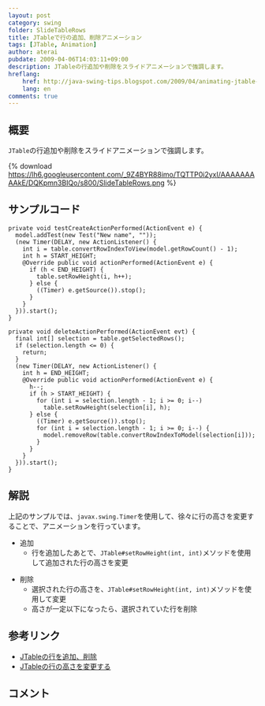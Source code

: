 ```yaml
---
layout: post
category: swing
folder: SlideTableRows
title: JTableで行の追加、削除アニメーション
tags: [JTable, Animation]
author: aterai
pubdate: 2009-04-06T14:03:11+09:00
description: JTableの行追加や削除をスライドアニメーションで強調します。
hreflang:
    href: http://java-swing-tips.blogspot.com/2009/04/animating-jtable-rows.html
    lang: en
comments: true
---
```

## 概要
`JTable`の行追加や削除をスライドアニメーションで強調します。

{% download https://lh6.googleusercontent.com/_9Z4BYR88imo/TQTTP0i2yxI/AAAAAAAAAkE/DQKpmn3BIQo/s800/SlideTableRows.png %}

## サンプルコード
<pre class="prettyprint"><code>private void testCreateActionPerformed(ActionEvent e) {
  model.addTest(new Test("New name", ""));
  (new Timer(DELAY, new ActionListener() {
    int i = table.convertRowIndexToView(model.getRowCount() - 1);
    int h = START_HEIGHT;
    @Override public void actionPerformed(ActionEvent e) {
      if (h &lt; END_HEIGHT) {
        table.setRowHeight(i, h++);
      } else {
        ((Timer) e.getSource()).stop();
      }
    }
  })).start();
}

private void deleteActionPerformed(ActionEvent evt) {
  final int[] selection = table.getSelectedRows();
  if (selection.length &lt;= 0) {
    return;
  }
  (new Timer(DELAY, new ActionListener() {
    int h = END_HEIGHT;
    @Override public void actionPerformed(ActionEvent e) {
      h--;
      if (h &gt; START_HEIGHT) {
        for (int i = selection.length - 1; i &gt;= 0; i--)
          table.setRowHeight(selection[i], h);
      } else {
        ((Timer) e.getSource()).stop();
        for (int i = selection.length - 1; i &gt;= 0; i--) {
          model.removeRow(table.convertRowIndexToModel(selection[i]));
        }
      }
    }
  })).start();
}
</code></pre>

## 解説
上記のサンプルでは、`javax.swing.Timer`を使用して、徐々に行の高さを変更することで、アニメーションを行っています。

- 追加
    - 行を追加したあとで、`JTable#setRowHeight(int, int)`メソッドを使用して追加された行の高さを変更

<!-- dummy comment line for breaking list -->

- 削除
    - 選択された行の高さを、`JTable#setRowHeight(int, int)`メソッドを使用して変更
    - 高さが一定以下になったら、選択されていた行を削除

<!-- dummy comment line for breaking list -->

## 参考リンク
- [JTableの行を追加、削除](http://ateraimemo.com/Swing/AddRow.html)
- [JTableの行の高さを変更する](http://ateraimemo.com/Swing/FishEyeTable.html)

<!-- dummy comment line for breaking list -->

## コメント
